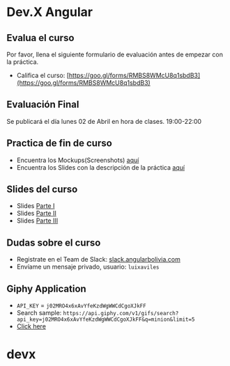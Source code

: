 # Dev.X Angular

## Evalua el curso
Por favor, llena el siguiente formulario de evaluación antes de empezar con la práctica.
* Califica el curso: [https://goo.gl/forms/RMBS8WMcU8q1sbdB3](https://goo.gl/forms/RMBS8WMcU8q1sbdB3)

## Evaluación Final
Se publicará el día lunes 02 de Abril en hora de clases. 19:00-22:00

## Practica de fin de curso
* Encuentra los Mockups(Screenshots) [aquí](https://drive.google.com/file/d/18gCIz5o0Im3DI2E4F1RmoKukANwKU-z5/view?usp=sharing)
* Encuentra los Slides con la descripción de la práctica [aquí](https://docs.google.com/presentation/d/1eRGhA3Gk_SZmFPIKOZOrbIPrKLh6S5s9MqRqKsDyKnI/present?usp=sharing
)

## Slides del curso
* Slides [Parte I](https://docs.google.com/presentation/d/12yP1ZYTsEA7OXzaAqZ8UF_IdjfabeAsdC32NGxuJMAw/present?usp=sharing)
* Slides [Parte II](https://docs.google.com/presentation/d/1hQ1lVlewj1dc6hVyiZlAJxQfWjFKEj_KyZTtIK2REDo/present?usp=sharing)
* Slides [Parte III](https://docs.google.com/presentation/d/1-Rv9c7HzLp_cfaAPL7QEiv0eD0UQHz1obqWIg69ZDpQ/present?usp=sharing)

## Dudas sobre el curso
* Registrate en el Team de Slack: [slack.angularbolivia.com](https://goo.gl/forms/RMBS8WMcU8q1sbdB3)
* Envíame un mensaje privado, usuario: `luixaviles`

## Giphy Application

* `API_KEY` = `j02MRO4x6xAvYfeKzdWgWWCdCgoXJkFF`
* Search sample: `https://api.giphy.com/v1/gifs/search?api_key=j02MRO4x6xAvYfeKzdWgWWCdCgoXJkFF&q=minion&limit=5`
* [Click here](https://api.giphy.com/v1/gifs/search?api_key=j02MRO4x6xAvYfeKzdWgWWCdCgoXJkFF&q=minion&limit=5)
# devx
